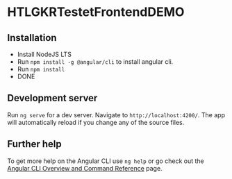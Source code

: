 # HTLGKRTestetFrontendDEMO

## Installation

* Install NodeJS LTS
* Run `npm install -g @angular/cli` to install angular cli.
* Run `npm install`
* DONE

## Development server

Run `ng serve` for a dev server. Navigate to `http://localhost:4200/`. The app will automatically reload if you change any of the source files.

## Further help

To get more help on the Angular CLI use `ng help` or go check out the [Angular CLI Overview and Command Reference](https://angular.io/cli) page.
